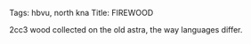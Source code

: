 Tags: hbvu, north kna
Title: FIREWOOD
  
2cc3 wood collected on the old astra, the way languages differ.